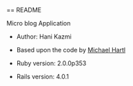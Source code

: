 == README

Micro blog Application
* Author: Hani Kazmi
* Based upon the code by [Michael Hartl](http://michaelhartl.com/)

* Ruby version: 2.0.0p353
* Rails version: 4.0.1
